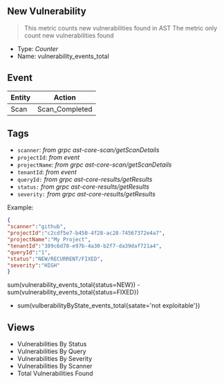 ## New Vulnerability
> This metric counts new vulnerabilities found in AST
> The metric only count new vulnerabilities found

- Type: *Counter*
- Name: vulnerability_events_total

## Event
| Entity        | Action |
| ------------- | ------------- |
| Scan          | Scan_Completed  |

## Tags

- `scanner`:       *from grpc ast-core-scan/getScanDetails*
- `projectId`:     *from event*
- `projectName`:   *from grpc ast-core-scan/getScanDetails*
- `tenantId`:      *from event*
- `queryId:`       *from grpc ast-core-results/getResults*
- `status:`        *from grpc ast-core-results/getResults*
- `severity:`      *from grpc ast-core-results/getResults*



Example:

```json
{
"scanner":"github",
"projectId":"c2cdf5e7-b450-4f28-ac28-74567372e4a7",
"projectName":"My Project",
"tenantId":"389c6d78-e97b-4a30-b2f7-da39daf721a4",
"queryId":"1",
"status":"NEW/RECURRENT/FIXED",
"severity":"HIGH"
} 
```
sum(vulnerability_events_total{status=NEW}) - sum(vulnerability_events_total{status=FIXED}) 
- sum(vulberabilityByState_events_total{satate='not exploitable'})

## Views 
- Vulnerabilities By Status 
- Vulnerabilities By Query 
- Vulnerabilities By Severity 
- Vulnerabilities By Scanner 
- Total Vulnerabilities Found


 
